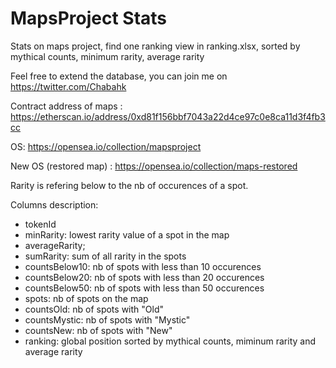 # MapsProject Stats

Stats on maps project, find one ranking view in ranking.xlsx, sorted by mythical counts, minimum rarity, average rarity


Feel free to extend the database, you can join me on https://twitter.com/Chabahk


Contract address of maps : https://etherscan.io/address/0xd81f156bbf7043a22d4ce97c0e8ca11d3f4fb3cc


OS: https://opensea.io/collection/mapsproject


New OS (restored map) : https://opensea.io/collection/maps-restored


Rarity is refering below to the nb of occurences of a spot.

Columns description:
- tokenId
- minRarity: lowest rarity value of a spot in the map
- averageRarity;
- sumRarity: sum of all rarity in the spots
- countsBelow10: nb of spots with less than 10 occurences
- countsBelow20: nb of spots with less than 20 occurences
- countsBelow50: nb of spots with less than 50 occurences
- spots: nb of spots on the map
- countsOld: nb of spots with "Old"
- countsMystic: nb of spots with "Mystic"
- countsNew: nb of spots with "New"
- ranking: global position sorted by mythical counts, miminum rarity and average rarity


